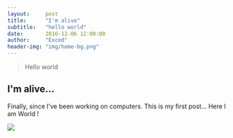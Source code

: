 ```yaml
---
layout:     post
title:      "I'm alive"
subtitle:   "hello world"
date:       2016-12-06 12:00:00
author:     "Exced"
header-img: "img/home-bg.png"
---
```


<div class="quote">
    <blockquote>Hello world</blockquote>
</div>

<h2 class="section-heading">I'm alive...</h2>

<p>Finally, since I've been working on computers. This is my first post... Here I am World !</p>

<img src="{{ site.baseurl }}/img/2016-12-06-im-alive/001.gif">